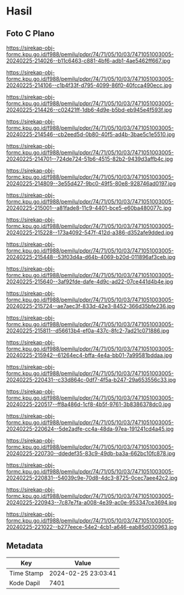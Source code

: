 # Hasil

## Foto C Plano

https://sirekap-obj-formc.kpu.go.id/f988/pemilu/pdpr/74/71/05/10/03/7471051003005-20240225-214026--b11c6463-c881-4bf6-adb1-4ae5462ff667.jpg

https://sirekap-obj-formc.kpu.go.id/f988/pemilu/pdpr/74/71/05/10/03/7471051003005-20240225-214106--c1b4f33f-d795-4099-86f0-40fcca490ecc.jpg

https://sirekap-obj-formc.kpu.go.id/f988/pemilu/pdpr/74/71/05/10/03/7471051003005-20240225-214426--c02421ff-1db6-4d9e-b5bd-eb945e4f593f.jpg

https://sirekap-obj-formc.kpu.go.id/f988/pemilu/pdpr/74/71/05/10/03/7471051003005-20240225-214546--cb2eed5d-0b80-40f5-ad4b-3bae5c1e5510.jpg

https://sirekap-obj-formc.kpu.go.id/f988/pemilu/pdpr/74/71/05/10/03/7471051003005-20240225-214701--724de724-51b6-4515-82b2-9439d3affb4c.jpg

https://sirekap-obj-formc.kpu.go.id/f988/pemilu/pdpr/74/71/05/10/03/7471051003005-20240225-214809--3e55d427-9bc0-49f5-80e8-928746ad0197.jpg

https://sirekap-obj-formc.kpu.go.id/f988/pemilu/pdpr/74/71/05/10/03/7471051003005-20240225-215001--a81fade8-11c9-4401-bce5-e60ba480077c.jpg

https://sirekap-obj-formc.kpu.go.id/f988/pemilu/pdpr/74/71/05/10/03/7471051003005-20240225-215228--173a4092-547f-412d-a386-d352afe9dded.jpg

https://sirekap-obj-formc.kpu.go.id/f988/pemilu/pdpr/74/71/05/10/03/7471051003005-20240225-215448--53f03d4a-d64b-4069-b20d-011896af3ceb.jpg

https://sirekap-obj-formc.kpu.go.id/f988/pemilu/pdpr/74/71/05/10/03/7471051003005-20240225-215640--3af92fde-dafe-4d9c-ad22-07ce441d4b4e.jpg

https://sirekap-obj-formc.kpu.go.id/f988/pemilu/pdpr/74/71/05/10/03/7471051003005-20240225-215724--ae7aec3f-833d-42e3-8452-366d35bfe236.jpg

https://sirekap-obj-formc.kpu.go.id/f988/pemilu/pdpr/74/71/05/10/03/7471051003005-20240225-215811--d56613b4-ef0a-437c-8fc2-7ad21c071886.jpg

https://sirekap-obj-formc.kpu.go.id/f988/pemilu/pdpr/74/71/05/10/03/7471051003005-20240225-215942--61264ec4-bffa-4e4a-bb01-7a99581bddaa.jpg

https://sirekap-obj-formc.kpu.go.id/f988/pemilu/pdpr/74/71/05/10/03/7471051003005-20240225-220431--c33d864c-0df7-4f5a-b247-29a653556c33.jpg

https://sirekap-obj-formc.kpu.go.id/f988/pemilu/pdpr/74/71/05/10/03/7471051003005-20240225-220517--ff8a486d-1cf8-4b5f-9761-3b8386378dc0.jpg

https://sirekap-obj-formc.kpu.go.id/f988/pemilu/pdpr/74/71/05/10/03/7471051003005-20240225-220624--5de2adfe-cc4a-48da-97ea-191241cd4a45.jpg

https://sirekap-obj-formc.kpu.go.id/f988/pemilu/pdpr/74/71/05/10/03/7471051003005-20240225-220730--ddedef35-83c9-49db-ba3a-662bc10fc878.jpg

https://sirekap-obj-formc.kpu.go.id/f988/pemilu/pdpr/74/71/05/10/03/7471051003005-20240225-220831--54039c9e-70d8-4dc3-8725-0cec7aee42c2.jpg

https://sirekap-obj-formc.kpu.go.id/f988/pemilu/pdpr/74/71/05/10/03/7471051003005-20240225-220943--7c87e7fa-a008-4e39-ac0e-953347ce3694.jpg

https://sirekap-obj-formc.kpu.go.id/f988/pemilu/pdpr/74/71/05/10/03/7471051003005-20240225-221022--b277eece-54e2-4cb1-a646-eab85d030963.jpg


## Metadata

| Key        | Value               |
| ---------- | ------------------- |
| Time Stamp | 2024-02-25 23:03:41 |
| Kode Dapil | 7401                |




